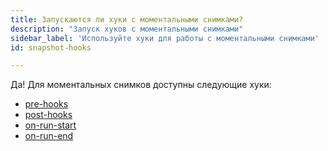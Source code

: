 ```yaml
---
title: Запускаются ли хуки с моментальными снимками?
description: "Запуск хуков с моментальными снимками"
sidebar_label: 'Используйте хуки для работы с моментальными снимками'
id: snapshot-hooks

---
```


Да! Для моментальных снимков доступны следующие хуки:
- [pre-hooks](/reference/resource-configs/pre-hook-post-hook/)
- [post-hooks](/reference/resource-configs/pre-hook-post-hook/)
- [on-run-start](/reference/project-configs/on-run-start-on-run-end/)
- [on-run-end](/reference/project-configs/on-run-start-on-run-end/)
